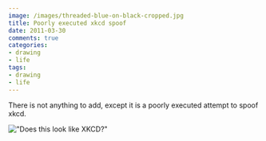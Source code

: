 ```yaml
---
image: /images/threaded-blue-on-black-cropped.jpg
title: Poorly executed xkcd spoof
date: 2011-03-30
comments: true
categories:
- drawing
- life
tags:
- drawing
- life
---
```

There is not anything to add, except it is a poorly executed attempt to spoof xkcd.

!["Does this look like XKCD?"](http://3.bp.blogspot.com/-IRlTq69suHw/TZMTwnh2pFI/AAAAAAAACCc/PuUsHXZWOb0/s400/fake_xkcd.png "Does this look like XKCD?")
